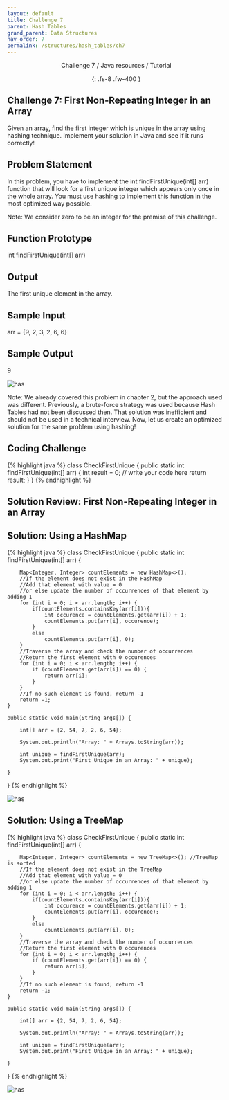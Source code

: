 ```yaml
---
layout: default
title: Challenge 7
parent: Hash Tables
grand_parent: Data Structures
nav_order: 7
permalink: /structures/hash_tables/ch7
---
```

<div align="center" markdown="1">
Challenge 7 / Java resources / Tutorial

{: .fs-8 .fw-400 }
</div>

## Challenge 7: First Non-Repeating Integer in an Array

Given an array, find the first integer which is unique in the array using hashing technique. Implement your solution in Java and see if it runs correctly!

## Problem Statement
In this problem, you have to implement the int findFirstUnique(int[] arr) function that will look for a first unique integer which appears only once in the whole array. You must use hashing to implement this function in the most optimized way possible.

Note: We consider zero to be an integer for the premise of this challenge.

## Function Prototype
int findFirstUnique(int[] arr)

## Output
The first unique element in the array.

## Sample Input
arr = {9, 2, 3, 2, 6, 6}

## Sample Output
9

![has](https://raw.githubusercontent.com/JavaLvivDev/prog-resources/master/resources/has/has36.png)

Note: We already covered this problem in chapter 2, but the approach used was different. Previously, a brute-force strategy was used because Hash Tables had not been discussed then. That solution was inefficient and should not be used in a technical interview. Now, let us create an optimized solution for the same problem using hashing!

## Coding Challenge

{% highlight java %}
class CheckFirstUnique
{
  public static int findFirstUnique(int[] arr) 
  {
    int result = 0;
    // write your code here
    return result;
  }
}
{% endhighlight %}

## Solution Review: First Non-Repeating Integer in an Array

## Solution: Using a HashMap

{% highlight java %}
class CheckFirstUnique {
    public static int findFirstUnique(int[] arr) {

        Map<Integer, Integer> countElements = new HashMap<>();
        //If the element does not exist in the HashMap
        //Add that element with value = 0
        //or else update the number of occurrences of that element by adding 1
        for (int i = 0; i < arr.length; i++) {
            if(countElements.containsKey(arr[i])){
                int occurence = countElements.get(arr[i]) + 1;
                countElements.put(arr[i], occurence);
            }
            else
                countElements.put(arr[i], 0); 
        }
        //Traverse the array and check the number of occurrences
        //Return the first element with 0 occurences
        for (int i = 0; i < arr.length; i++) {
            if (countElements.get(arr[i]) == 0) {
                return arr[i];
            }
        }
        //If no such element is found, return -1
        return -1;
    }

    public static void main(String args[]) {

        int[] arr = {2, 54, 7, 2, 6, 54};

        System.out.println("Array: " + Arrays.toString(arr));

        int unique = findFirstUnique(arr);
        System.out.print("First Unique in an Array: " + unique);

    }
}
{% endhighlight %}

![has](https://raw.githubusercontent.com/JavaLvivDev/prog-resources/master/resources/has/has37.png)

## Solution: Using a TreeMap

{% highlight java %}
class CheckFirstUnique {
    public static int findFirstUnique(int[] arr) {

        Map<Integer, Integer> countElements = new TreeMap<>(); //TreeMap is sorted
        //If the element does not exist in the TreeMap
        //Add that element with value = 0
        //or else update the number of occurrences of that element by adding 1
        for (int i = 0; i < arr.length; i++) {
            if(countElements.containsKey(arr[i])){
                int occurence = countElements.get(arr[i]) + 1;
                countElements.put(arr[i], occurence);
            }
            else
                countElements.put(arr[i], 0); 
        }
        //Traverse the array and check the number of occurrences
        //Return the first element with 0 occurences
        for (int i = 0; i < arr.length; i++) {
            if (countElements.get(arr[i]) == 0) {
                return arr[i];
            }
        }
        //If no such element is found, return -1
        return -1;
    }

    public static void main(String args[]) {

        int[] arr = {2, 54, 7, 2, 6, 54};

        System.out.println("Array: " + Arrays.toString(arr));

        int unique = findFirstUnique(arr);
        System.out.print("First Unique in an Array: " + unique);

    }
}
{% endhighlight %}

![has](https://raw.githubusercontent.com/JavaLvivDev/prog-resources/master/resources/has/has38.png)